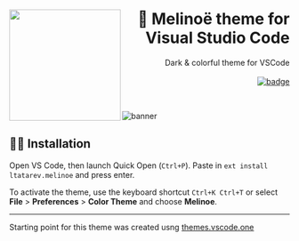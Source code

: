 <h1 align="right"><img src="https://user-images.githubusercontent.com/38048916/209738883-a15d8884-cf4e-4f9d-9443-1ac9213c8eba.png" align="left" height="200"/>🌆 Melinoë theme for Visual Studio Code</h1>

<p align="right">
Dark & colorful theme for VSCode
  <br><br>
  <a href="">
    <img alt="badge" src="https://img.shields.io/visual-studio-marketplace/v/ltatarev.melinoe?label=VS%20Marketplace&logo=visualstudiocode&style=flat-square">
  </a>
</p>
<br>

![banner](https://user-images.githubusercontent.com/38048916/209738900-f7254644-e866-4c53-b08f-214815de78c9.png)

## 👩‍💻 Installation

Open VS Code, then launch Quick Open (`Ctrl+P`). Paste in `ext install ltatarev.melinoe` and press enter.

To activate the theme, use the keyboard shortcut `Ctrl+K Ctrl+T` or select **File** > **Preferences** > **Color Theme** and choose **Melinoe**.

---

Starting point for this theme was created usng [themes.vscode.one](https://themes.vscode.one/)
